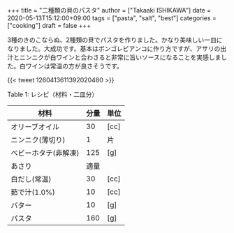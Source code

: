+++
title = "二種類の貝のパスタ"
author = ["Takaaki ISHIKAWA"]
date = 2020-05-13T15:12:00+09:00
tags = ["pasta", "salt", "best"]
categories = ["cooking"]
draft = false
+++

3種のきのこならぬ、2種類の貝でパスタを作りました。かなり美味しい一皿になりました。大成功です。基本はボンゴレビアンコに作り方ですが、アサリの出汁とニンニクが白ワインと合わさると非常に旨いソースになることを実感しました。白ワインは常温の方が良さそうです。

{{< tweet 1260413611392020480 >}}

<div class="table-caption">
  <span class="table-number">Table 1</span>:
  レシピ（材料・二皿分）
</div>

| 材料        | 分量 | 単位 |
|-----------|----|----|
| オリーブオイル | 30  | [cc] |
| ニンニク(薄切り) | 1   | 片   |
| ベビーホタテ(非解凍) | 125 | [g]  |
| あさり      | 適量 |      |
| 白だし(常温) | 30  | [cc] |
| 茹で汁(1.0%) | 10  | [cc] |
| バター      | 10  | [g]  |
| パスタ      | 160 | [g]  |
